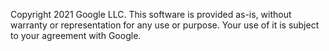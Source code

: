Copyright 2021 Google LLC. This software is provided as-is, without warranty or representation for any use or purpose. Your use of it is subject to your agreement with Google.